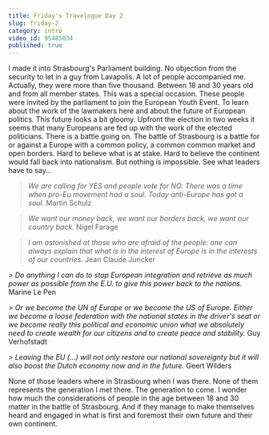 ```yaml
---
title: Friday's Travelogue Day 2
slug: friday-2
category: intro
video_id: 95485034
published: true
---
```

I made it into Strasbourg's Parliament building. No objection from the security to let in a guy from Lavapolis. A lot of people accompanied me. Actually, they were more than five thousand. Between 18 and 30 years old and from all member states. This was a special occasion. These people were invited by the parliament to join the European Youth Event. To learn about the work of the lawmakers here and about the future of European politics. This future looks a bit gloomy. Upfront the election in two weeks it seems that many Europeans are fed up with the work of the elected politicians. There is a battle going on. The battle of Strasbourg is a battle for or against a Europe with a common policy, a common common market and open borders. Hard to believe what is at stake. Hard to believe the continent would fall back into nationalism. But nothing is impossible. See what leaders have to say…



>_We are calling for YES and people vote for NO. There was a time when pro-Eu movement had a soul. Today anti-Europe has got a soul._ Martin Schulz

>_We want our money back, we want our borders back, we want our country back._ Nigel Farage

> _I am astonished at those who are afraid of the people: one can always explain that what is in the interest of Europe is in the interests of our countries._ Jean Claude Juncker

_> Do anything I can do to stop European integration and retrieve as much power as possible from the E.U. to give this power back to the nations._ Marine Le Pen

_> Or we become the UN of Europe or we become the US of Europe. Either we become a loose federation with the national states in the driver's seat or we become really this political and economic union what we absolutely need to create wealth for our citizens and to create peace and stability._ Guy Verhofstadt

_> Leaving the EU (…) will not only restore our national sovereignty but it will also boost the Dutch economy now and in the future._ Geert Wilders


None of those leaders where in Strasbourg when I was there. None of them represents the generation I met there. The generation to come. I wonder how much the considerations of people in the age between 18 and 30 matter in the battle of Strasbourg. And if they manage to make themselves heard and engaged in what is first and foremost their own future and their own continent. 
